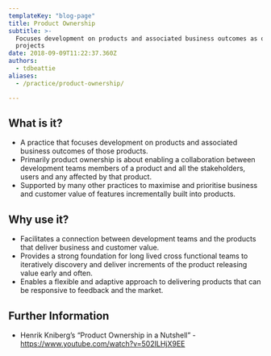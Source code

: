 ```yaml
---
templateKey: "blog-page"
title: Product Ownership
subtitle: >-
  Focuses development on products and associated business outcomes as opposed to
  projects
date: 2018-09-09T11:22:37.360Z
authors:
  - tdbeattie
aliases:
  - /practice/product-ownership/

---
```

## What is it?

* A practice that focuses development on products and associated business outcomes of those products.
* Primarily product ownership is about enabling a collaboration between development teams members of a product and all the stakeholders, users and any affected by that product.
* Supported by many other practices to maximise and prioritise business and customer value of features incrementally built into products.



## Why use it?

* Facilitates a connection between development teams and the products that deliver business and customer value.
* Provides a strong foundation for long lived cross functional teams to iteratively discovery and deliver increments of the product releasing value early and often.
* Enables a flexible and adaptive approach to delivering products that can be responsive to feedback and the market.



## Further Information

* Henrik Kniberg’s “Product Ownership in a Nutshell” - https://www.youtube.com/watch?v=502ILHjX9EE
